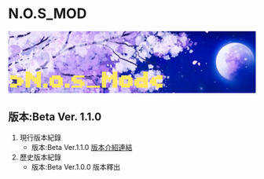 # N.O.S_MOD
![This is an image](/icon.png)

## 版本:Beta Ver. 1.1.0

1. 現行版本紀錄
   - 版本:Beta Ver.1.1.0    [版本介紹連結](/README.md)
2. 歷史版本紀錄
   - 版本:Beta Ver.1.0.0      版本釋出
